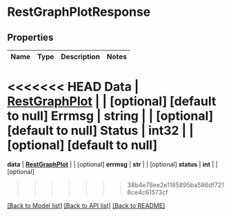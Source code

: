 # RestGraphPlotResponse

## Properties
Name | Type | Description | Notes
------------ | ------------- | ------------- | -------------
<<<<<<< HEAD
**Data** | [**RestGraphPlot**](RestGraphPlot.md) |  | [optional] [default to null]
**Errmsg** | **string** |  | [optional] [default to null]
**Status** | **int32** |  | [optional] [default to null]
=======
**data** | [**RestGraphPlot**](RestGraphPlot.md) |  | [optional] 
**errmsg** | **str** |  | [optional] 
**status** | **int** |  | [optional] 
>>>>>>> 38b4e78ee2e1185895ba586df7218ce4c61573cf

[[Back to Model list]](../README.md#documentation-for-models) [[Back to API list]](../README.md#documentation-for-api-endpoints) [[Back to README]](../README.md)


